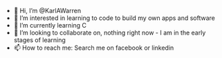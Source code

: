 - 👋 Hi, I’m @KarlAWarren
- 👀 I’m interested in learning to code to build my own apps and software
- 🌱 I’m currently learning C
- 💞️ I’m looking to collaborate on, nothing right now - I am in the early stages of learning
- 📫 How to reach me: Search me on facebook or linkedin

<!---
KarlAWarren/KarlAWarren is a ✨ special ✨ repository because its `README.md` (this file) appears on your GitHub profile.
You can click the Preview link to take a look at your changes.
--->
